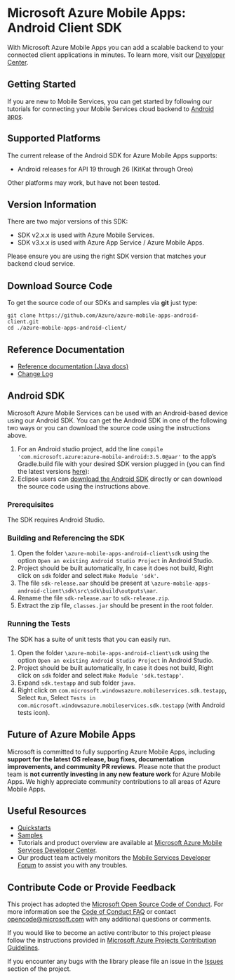 # Microsoft Azure Mobile Apps: Android Client SDK

With Microsoft Azure Mobile Apps you can add a scalable backend to your connected client applications in minutes. To learn more, visit our [Developer Center](http://azure.microsoft.com/en-us/develop/mobile).

## Getting Started

If you are new to Mobile Services, you can get started by following our tutorials for connecting your Mobile
Services cloud backend to [Android apps](http://azure.microsoft.com/en-us/documentation/articles/mobile-services-android-get-started/).

## Supported Platforms

The current release of the Android SDK for Azure Mobile Apps supports:

* Android releases for API 19 through 26 (KitKat through Oreo)

Other platforms may work, but have not been tested.

## Version Information

There are two major versions of this SDK:

- SDK v2.x.x is used with Azure Mobile Services.
- SDK v3.x.x is used with Azure App Service / Azure Mobile Apps.

Please ensure you are using the right SDK version that matches your backend cloud service.

## Download Source Code

To get the source code of our SDKs and samples via **git** just type:

    git clone https://github.com/Azure/azure-mobile-apps-android-client.git
    cd ./azure-mobile-apps-android-client/

## Reference Documentation
- [Reference documentation (Java docs)](http://azure.github.io/azure-mobile-apps-android-client/)
- [Change Log](CHANGELOG.md)

## Android SDK
Microsoft Azure Mobile Services can be used with an Android-based device using our Android SDK. You can get the Android SDK in one of the following two ways or you can download the source code using the instructions above.

1. For an Android studio project, add the line `compile 'com.microsoft.azure:azure-mobile-android:3.5.0@aar'` to the app’s Gradle.build file with your desired SDK version plugged in (you can find the latest versions [here](https://go.microsoft.com/fwLink/?LinkID=525472&clcid=0x409)):
2. Eclipse users can [download the Android SDK](http://go.microsoft.com/fwlink/?LinkID=717033&clcid=0x409) directly or can download the source code using the instructions above.

### Prerequisites
The SDK requires Android Studio.

### Building and Referencing the SDK
1. Open the folder `\azure-mobile-apps-android-client\sdk` using the option `Open an existing Android Studio Project` in Android Studio.
2. Project should be built automatically, In case it does not build, Right click on `sdk` folder and select `Make Module 'sdk'`.
3. The file `sdk-release.aar` should be present at `\azure-mobile-apps-android-client\sdk\src\sdk\build\outputs\aar`.
4. Rename the file `sdk-release.aar` to `sdk-release.zip`.
5. Extract the zip file, `classes.jar` should be present in the root folder.

### Running the Tests

The SDK has a suite of unit tests that you can easily run.

1. Open the folder `\azure-mobile-apps-android-client\sdk` using the option `Open an existing Android Studio Project` in Android Studio.
2. Project should be built automatically, In case it does not build, Right click on `sdk` folder and select `Make Module 'sdk.testapp'`.
3. Expand `sdk.testapp` and sub folder `java`.
4. Right click on `com.microsoft.windowsazure.mobileservices.sdk.testapp`, Select `Run`, Select `Tests in com.microsoft.windowsazure.mobileservices.sdk.testapp` (with Android tests icon).

## Future of Azure Mobile Apps
 
Microsoft is committed to fully supporting Azure Mobile Apps, including **support for the latest OS release, bug fixes, documentation improvements, and community PR reviews**. Please note that the product team is **not currently investing in any new feature work** for Azure Mobile Apps. We highly appreciate community contributions to all areas of Azure Mobile Apps. 

## Useful Resources

* [Quickstarts](https://github.com/Azure/azure-mobile-services-quickstarts)
* [Samples](https://github.com/Azure/mobile-services-samples)
* Tutorials and product overview are available at [Microsoft Azure Mobile Services Developer Center](http://azure.microsoft.com/en-us/develop/mobile).
* Our product team actively monitors the [Mobile Services Developer Forum](http://social.msdn.microsoft.com/Forums/en-US/azuremobile/) to assist you with any troubles.

## Contribute Code or Provide Feedback

This project has adopted the [Microsoft Open Source Code of Conduct](https://opensource.microsoft.com/codeofconduct/). For more information see the [Code of Conduct FAQ](https://opensource.microsoft.com/codeofconduct/faq/) or contact [opencode@microsoft.com](mailto:opencode@microsoft.com) with any additional questions or comments.

If you would like to become an active contributor to this project please follow the instructions provided in [Microsoft Azure Projects Contribution Guidelines](http://azure.github.com/guidelines.html).

If you encounter any bugs with the library please file an issue in the [Issues](https://github.com/Azure/azure-mobile-apps-android-client/issues) section of the project.
